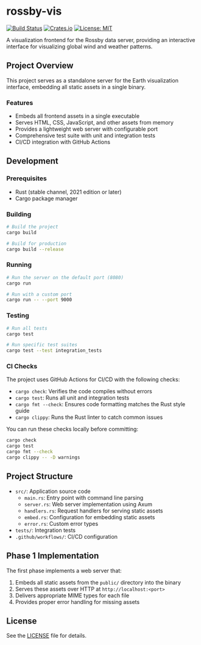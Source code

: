 # rossby-vis

[![Build Status](https://github.com/mountain/rossby-vis/actions/workflows/ci.yml/badge.svg)](https://github.com/mountain/rossby-vis/actions)
[![Crates.io](https://img.shields.io/crates/v/rossby-vis.svg)](https://crates.io/crates/rossby-vis)
[![License: MIT](https://img.shields.io/badge/License-MIT-blue.svg)](https://opensource.org/licenses/MIT)

A visualization frontend for the Rossby data server, providing an interactive interface for visualizing global wind and weather patterns.

## Project Overview

This project serves as a standalone server for the Earth visualization interface, embedding all static assets in a single binary.

### Features

- Embeds all frontend assets in a single executable
- Serves HTML, CSS, JavaScript, and other assets from memory
- Provides a lightweight web server with configurable port
- Comprehensive test suite with unit and integration tests
- CI/CD integration with GitHub Actions

## Development

### Prerequisites

- Rust (stable channel, 2021 edition or later)
- Cargo package manager

### Building

```bash
# Build the project
cargo build

# Build for production
cargo build --release
```

### Running

```bash
# Run the server on the default port (8080)
cargo run

# Run with a custom port
cargo run -- --port 9000
```

### Testing

```bash
# Run all tests
cargo test

# Run specific test suites
cargo test --test integration_tests
```

### CI Checks

The project uses GitHub Actions for CI/CD with the following checks:

- `cargo check`: Verifies the code compiles without errors
- `cargo test`: Runs all unit and integration tests
- `cargo fmt --check`: Ensures code formatting matches the Rust style guide
- `cargo clippy`: Runs the Rust linter to catch common issues

You can run these checks locally before committing:

```bash
cargo check
cargo test
cargo fmt --check
cargo clippy -- -D warnings
```

## Project Structure

- `src/`: Application source code
  - `main.rs`: Entry point with command line parsing
  - `server.rs`: Web server implementation using Axum
  - `handlers.rs`: Request handlers for serving static assets
  - `embed.rs`: Configuration for embedding static assets
  - `error.rs`: Custom error types
- `tests/`: Integration tests
- `.github/workflows/`: CI/CD configuration

## Phase 1 Implementation

The first phase implements a web server that:

1. Embeds all static assets from the `public/` directory into the binary
2. Serves these assets over HTTP at `http://localhost:<port>`
3. Delivers appropriate MIME types for each file
4. Provides proper error handling for missing assets

## License

See the [LICENSE](LICENSE) file for details.
